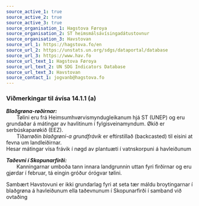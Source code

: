 ```yaml
---
source_active_1: true
source_active_2: true
source_active_3: true
source_organisation_1: Hagstova Føroya
source_organisation_2: ST heimsmálsávísingadátustovnur
source_organisation_3: Havstovan
source_url_1: https://hagstova.fo/en
source_url_2: https://unstats.un.org/sdgs/dataportal/database
source_url_3: https://www.hav.fo
source_url_text_1: Hagstova Føroya
source_url_text_2: UN SDG Indicators Database
source_url_text_3: Havstovan
source_contact_1: jogvanb@hagstova.fo
---
```

### Viðmerkingar til ávísa 14.1.1 (a)  

***Blaðgrøna-røðirnar:***  
  Tølini eru frá Heimsumhvørvismyndugleikanum hjá ST (UNEP) og eru grundaðar á mátingar av havlitinum í fylgisveinamyndum. Økið er serbúskaparøkið (EEZ).  
  Tíðarrøðin *blaðgrøni-a grundfrávik* er eftirstillað (backcasted) til eisini at fevna um landleiðirnar.  
Hesar mátingar vísa frávik í nøgd av plantuæti í vatnskorpuni á havleiðunum

***Taðevni í Skopunarfirði:***   
  Kanningarnar umboða tann innara landgrunnin uttan fyri firðirnar og eru gjørdar í februar, tá eingin gróður órógvar tølini.  

Sambært Havstovuni er ikki grundarlag fyri at seta tær máldu broytingarnar í blaðgrøna á havleiðunum ella taðevnunum í Skopunarfirði í  samband við ovtaðing

